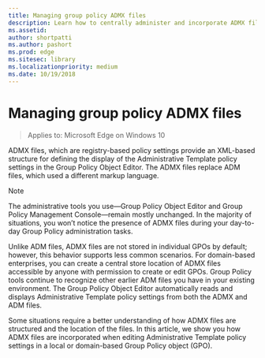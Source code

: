 ```yaml
---
title: Managing group policy ADMX files
description: Learn how to centrally administer and incorporate ADMX files when editing the administrative template policy settings inside a local or domain-based Group Policy object.
ms.assetid: 
author: shortpatti
ms.author: pashort
ms.prod: edge
ms.sitesec: library
ms.localizationpriority: medium
ms.date: 10/19/2018 
---
```


# Managing group policy ADMX files

>Applies to: Microsoft Edge on Windows 10

ADMX files, which are registry-based policy settings provide an XML-based structure for defining the display of the Administrative Template policy settings in the Group Policy Object Editor. The ADMX files replace ADM files, which used a different markup language. 

>[!NOTE] 
>The administrative tools you use—Group Policy Object Editor and Group Policy Management Console—remain mostly unchanged. In the majority of situations, you won’t notice the presence of ADMX files during your day-to-day Group Policy administration tasks. 

Unlike ADM files, ADMX files are not stored in individual GPOs by default; however, this behavior supports less common scenarios. For domain-based enterprises, you can create a central store location of ADMX files accessible by anyone with permission to create or edit GPOs. Group Policy tools continue to recognize other earlier ADM files you have in your existing environment. The Group Policy Object Editor automatically reads and displays Administrative Template policy settings from both the ADMX and ADM files.

Some situations require a better understanding of how ADMX files are structured and the location of the files. In this article, we show you how ADMX files are incorporated when editing Administrative Template policy settings in a local or domain-based Group Policy object (GPO). 
